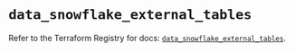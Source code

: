 # `data_snowflake_external_tables`

Refer to the Terraform Registry for docs: [`data_snowflake_external_tables`](https://registry.terraform.io/providers/snowflakedb/snowflake/2.2.0/docs/data-sources/external_tables).
